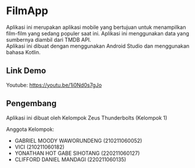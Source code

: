 # FilmApp
Aplikasi ini merupakan aplikasi mobile yang bertujuan untuk menampilkan film-film yang sedang populer saat ini. Aplikasi ini menggunakan data yang sumbernya diambil dari TMDB API.  
Aplikasi ini dibuat dengan menggunakan Android Studio dan menggunakan bahasa Kotlin.

## Link Demo
Youtube: https://youtu.be/1i0Nd0s7gJo

## Pengembang
Aplikasi ini dibuat oleh Kelompok Zeus Thunderbolts (Kelompok 1)  

Anggota Kelompok:
- GABRIEL MOODY WAWORUNDENG (210211060052)
- VICI (210211060182)
- YONATHAN HOT GABE SIHOTANG (220211060127)
- CLIFFORD DANIEL MANDAGI (220211060135)
